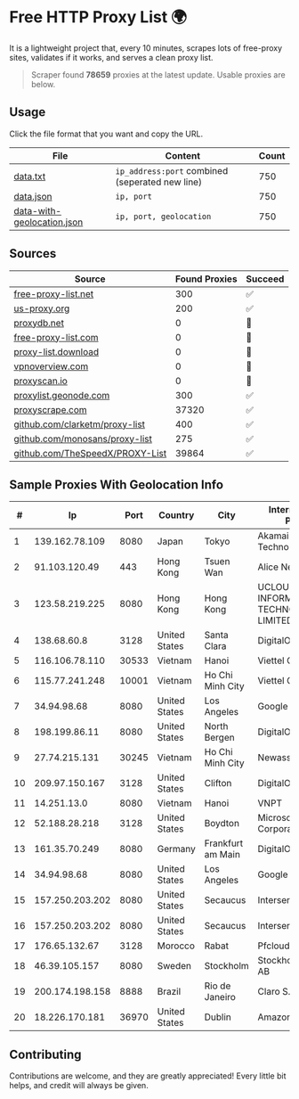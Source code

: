 
# Free HTTP Proxy List 🌍

It is a lightweight project that, every 10 minutes, scrapes lots of free-proxy sites, validates if it works, and serves a clean proxy list.


> Scraper found **78659** proxies at the latest update. Usable proxies are below.

## Usage

Click the file format that you want and copy the URL.


|File|Content|Count|
|----|-------|-----|
|[data.txt](https://raw.githubusercontent.com/themiralay/Proxy-List-World/master/data.txt)|`ip_address:port` combined (seperated new line)|750|
|[data.json](https://raw.githubusercontent.com/themiralay/Proxy-List-World/master/data.json)|`ip, port`|750|
|[data-with-geolocation.json](https://raw.githubusercontent.com/themiralay/Proxy-List-World/master/data-with-geolocation.json)|`ip, port, geolocation`|750|

## Sources

|Source|Found Proxies|Succeed|
|------|-------------|-------|
|[free-proxy-list.net](https://free-proxy-list.net)|300|✅|
|[us-proxy.org](https://www.us-proxy.org)|200|✅|
|[proxydb.net](http://proxydb.net)|0|🚫|
|[free-proxy-list.com](https://free-proxy-list.com/?page=&port=&type%5B%5D=http&type%5B%5D=https&up_time=0&search=Search)|0|🚫|
|[proxy-list.download](https://www.proxy-list.download/HTTP)|0|🚫|
|[vpnoverview.com](https://vpnoverview.com/privacy/anonymous-browsing/free-proxy-servers)|0|🚫|
|[proxyscan.io](https://www.proxyscan.io)|0|🚫|
|[proxylist.geonode.com](https://proxylist.geonode.com/api/proxy-list?limit=300&page=1&sort_by=lastChecked&sort_type=desc&protocols=http,https)|300|✅|
|[proxyscrape.com](https://api.proxyscrape.com/v2/?request=displayproxies&protocol=http&timeout=10000&country=all&ssl=all&anonymity=all)|37320|✅|
|[github.com/clarketm/proxy-list](https://raw.githubusercontent.com/clarketm/proxy-list/master/proxy-list-raw.txt)|400|✅|
|[github.com/monosans/proxy-list](https://raw.githubusercontent.com/monosans/proxy-list/main/proxies/http.txt)|275|✅|
|[github.com/TheSpeedX/PROXY-List](https://raw.githubusercontent.com/TheSpeedX/PROXY-List/master/http.txt)|39864|✅|


## Sample Proxies With Geolocation Info

|#|Ip|Port|Country|City|Internet Service Provider|
|-|--|----|-------|----|-------------------------|
|1|139.162.78.109|8080|Japan|Tokyo|Akamai Technologies, Inc.|
|2|91.103.120.49|443|Hong Kong|Tsuen Wan|Alice Networks LTD|
|3|123.58.219.225|8080|Hong Kong|Hong Kong|UCLOUD INFORMATION TECHNOLOGY (HK) LIMITED|
|4|138.68.60.8|3128|United States|Santa Clara|DigitalOcean, LLC|
|5|116.106.78.110|30533|Vietnam|Hanoi|Viettel Corporation|
|6|115.77.241.248|10001|Vietnam|Ho Chi Minh City|Viettel Group|
|7|34.94.98.68|8080|United States|Los Angeles|Google LLC|
|8|198.199.86.11|8080|United States|North Bergen|DigitalOcean, LLC|
|9|27.74.215.131|30245|Vietnam|Ho Chi Minh City|Newass2011xDSLHN|
|10|209.97.150.167|3128|United States|Clifton|DigitalOcean, LLC|
|11|14.251.13.0|8080|Vietnam|Hanoi|VNPT|
|12|52.188.28.218|3128|United States|Boydton|Microsoft Corporation|
|13|161.35.70.249|8080|Germany|Frankfurt am Main|DigitalOcean, LLC|
|14|34.94.98.68|8080|United States|Los Angeles|Google LLC|
|15|157.250.203.202|8080|United States|Secaucus|Interserver, Inc|
|16|157.250.203.202|8080|United States|Secaucus|Interserver, Inc|
|17|176.65.132.67|3128|Morocco|Rabat|Pfcloud UG|
|18|46.39.105.157|8080|Sweden|Stockholm|Stockholms Stadsnat AB|
|19|200.174.198.158|8888|Brazil|Rio de Janeiro|Claro S.A.|
|20|18.226.170.181|36970|United States|Dublin|Amazon.com, Inc.|



## Contributing

Contributions are welcome, and they are greatly appreciated! Every
little bit helps, and credit will always be given.

